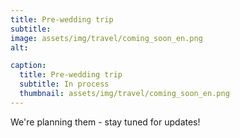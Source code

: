 ```yaml
---
title: Pre-wedding trip
subtitle: 
image: assets/img/travel/coming_soon_en.png
alt: 

caption:
  title: Pre-wedding trip
  subtitle: In process
  thumbnail: assets/img/travel/coming_soon_en.png
---
```

We're planning them - stay tuned for updates!